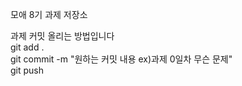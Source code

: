 모애 8기 과제 저장소

과제 커밋 올리는 방법입니다 <br>
git add . <br>
git commit -m "원하는 커밋 내용 ex)과제 0일차 무슨 문제" <br>
git push <br>
